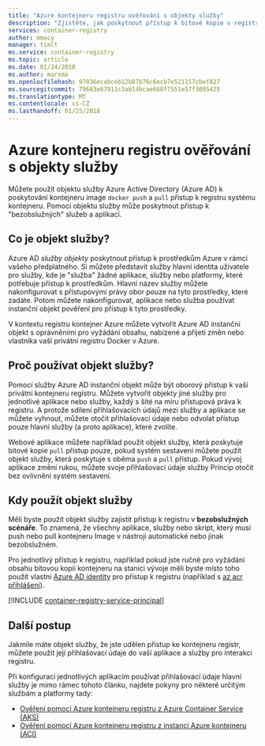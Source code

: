 ```yaml
---
title: "Azure kontejneru registru ověřování s objekty služby"
description: "Zjistěte, jak poskytnout přístup k bitové kopie v registru vaší privátní kontejneru pomocí Azure Active Directory instanční objekt."
services: container-registry
author: mmacy
manager: timlt
ms.service: container-registry
ms.topic: article
ms.date: 01/24/2018
ms.author: marsma
ms.openlocfilehash: 97036ecabceb12b87b76c6ecb7e521157cbef827
ms.sourcegitcommit: 79683e67911c3ab14bcae668f7551e57f3095425
ms.translationtype: MT
ms.contentlocale: cs-CZ
ms.lasthandoff: 01/25/2018
---
```

# <a name="azure-container-registry-authentication-with-service-principals"></a>Azure kontejneru registru ověřování s objekty služby

Můžete použít objektu služby Azure Active Directory (Azure AD) k poskytování kontejneru image `docker push` a `pull` přístup k registru systému kontejneru. Pomocí objektu služby může poskytnout přístup k "bezobslužných" služeb a aplikací.

## <a name="what-is-a-service-principal"></a>Co je objekt služby?

Azure AD *služby objekty* poskytnout přístup k prostředkům Azure v rámci vašeho předplatného. Si můžete představit služby hlavní identita uživatele pro služby, kde je "služba" žádné aplikace, služby nebo platformy, které potřebuje přístup k prostředkům. Hlavní název služby můžete nakonfigurovat s přístupovými právy obor pouze na tyto prostředky, které zadáte. Potom můžete nakonfigurovat, aplikace nebo služba používat instanční objekt pověření pro přístup k tyto prostředky.

V kontextu registru kontejner Azure můžete vytvořit Azure AD instanční objekt s oprávněními pro vyžádání obsahu, nabízené a přijetí změn nebo vlastníka vaší privátní registru Docker v Azure.

## <a name="why-use-a-service-principal"></a>Proč používat objekt služby?

Pomocí služby Azure AD instanční objekt může být oborový přístup k vaší privátní kontejneru registru. Můžete vytvořit objekty jiné služby pro jednotlivé aplikace nebo služby, každý s šité na míru přístupová práva k registru. A protože sdílení přihlašovacích údajů mezi služby a aplikace se můžete vyhnout, můžete otočit přihlašovací údaje nebo odvolat přístup pouze hlavní služby (a proto aplikace), které zvolíte.

Webové aplikace můžete například použít objekt služby, která poskytuje bitové kopie `pull` přístup pouze, pokud systém sestavení můžete použít objekt služby, která poskytuje s oběma `push` a `pull` přístup. Pokud vývoj aplikace změní rukou, můžete svoje přihlašovací údaje služby Princip otočit bez ovlivnění systém sestavení.

## <a name="when-to-use-a-service-principal"></a>Kdy použít objekt služby

Měli byste použít objekt služby zajistit přístup k registru v **bezobslužných scénáře**. To znamená, že všechny aplikace, služby nebo skript, který musí push nebo pull kontejneru Image v nástroji automatické nebo jinak bezobslužném.

Pro jednotlivý přístup k registru, například pokud jste ručně pro vyžádání obsahu bitovou kopii kontejneru na stanici vývoje měli byste místo toho použít vlastní [Azure AD identity](container-registry-authentication.md#individual-login-with-azure-ad) pro přístup k registru (například s [az acr přihlášení][az-acr-login]).

[!INCLUDE [container-registry-service-principal](../../includes/container-registry-service-principal.md)]

## <a name="next-steps"></a>Další postup

Jakmile máte objekt služby, že jste udělen přístup ke kontejneru registr, můžete použít její přihlašovací údaje do vaší aplikace a služby pro interakci registru.

Při konfiguraci jednotlivých aplikacím používat přihlašovací údaje hlavní služby je mimo rámec tohoto článku, najdete pokyny pro některé určitým službám a platformy tady:

* [Ověření pomocí Azure kontejneru registru z Azure Container Service (AKS)](container-registry-auth-aks.md)
* [Ověření pomocí Azure kontejneru registru z instancí Azure kontejneru (ACI)](container-registry-auth-aci.md)

<!-- LINKS - External -->

<!-- LINKS - Internal -->
[az-acr-login]: /cli/azure/acr#az_acr_login